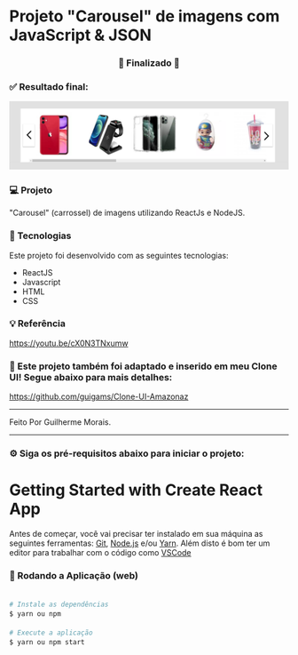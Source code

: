 # Projeto "Carousel" de imagens com JavaScript & JSON

<h3 align="center"> 
🚧  Finalizado  🚧
</h3>

### ✅ Resultado final:
<img src="https://github.com/guigams/Carrosel-de-imagens/blob/main/img/CAROUSEL.PNG"/>

### 💻 Projeto

"Carousel" (carrossel) de imagens utilizando ReactJs e NodeJS. 


### 🚀 Tecnologias

Este projeto foi desenvolvido com as seguintes tecnologias:

- ReactJS
- Javascript
- HTML
- CSS

### 💡 Referência
https://youtu.be/cX0N3TNxumw

### 💬 Este projeto também foi adaptado e inserido em meu Clone UI! Segue abaixo para mais detalhes:
https://github.com/guigams/Clone-UI-Amazonaz

<hr/>

Feito Por Guilherme Morais.

<hr/>


### ⚙ Siga os pré-requisitos abaixo para iniciar o projeto:


# Getting Started with Create React App

Antes de começar, você vai precisar ter instalado em sua máquina as seguintes ferramentas:
[Git](https://git-scm.com), [Node.js](https://nodejs.org/en/) e/ou [Yarn](https://yarnpkg.com/). 
Além disto é bom ter um editor para trabalhar com o código como [VSCode](https://code.visualstudio.com/)

### 📗 Rodando a Aplicação (web)

```bash

# Instale as dependências
$ yarn ou npm

# Execute a aplicação
$ yarn ou npm start
